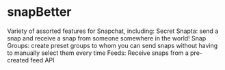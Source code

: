 snapBetter
=============

Variety of assorted features for Snapchat, including:
Secret Snapta:  send a snap and receive a snap from someone somewhere in the world!
Snap Groups:  create preset groups to whom you can send snaps without having to manually select them every time
Feeds:  Receive snaps from a pre-created feed API

